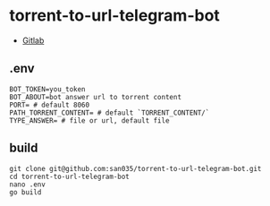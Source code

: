 # torrent-to-url-telegram-bot
- [Gitlab](https://github.com/san035/torrent-to-url-telegram-bot)


## .env
```
BOT_TOKEN=you_token
BOT_ABOUT=bot answer url to torrent content
PORT= # default 8060
PATH_TORRENT_CONTENT= # default `TORRENT_CONTENT/`
TYPE_ANSWER= # file or url, default file
```

## build
```
git clone git@github.com:san035/torrent-to-url-telegram-bot.git
cd torrent-to-url-telegram-bot
nano .env
go build
```
